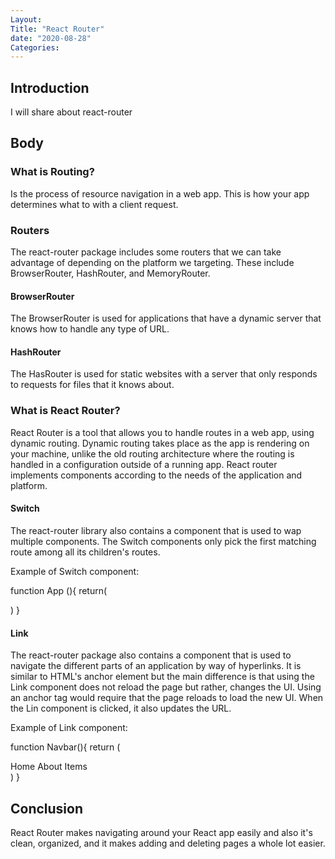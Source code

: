 ```yaml
---
Layout: 
Title: "React Router"
date: "2020-08-28"
Categories:
---
```


## Introduction 

I will share about react-router 

## Body 

### What is Routing?
 
Is the process of resource navigation in a web app. This is how your app determines what to with a client request.

### Routers 

The react-router package includes some routers that we can take advantage of depending on the platform we targeting. These include BrowserRouter, HashRouter, and MemoryRouter.

#### BrowserRouter

The BrowserRouter is used for applications that have a dynamic server that knows how to handle any type of URL.

#### HashRouter

The HasRouter is used for static websites with a server that only responds to requests for files that it knows about.

### What is React Router?

React Router is a tool that allows you to handle routes in a web app, using dynamic routing. Dynamic routing takes place as the app is rendering on your machine, unlike the old routing architecture where the routing is handled in a configuration outside of a running app. React router implements components according to the needs of the application and platform.

#### Switch

The react-router library also contains a <Switch/> component that is used to wap multiple <Route/> components. The Switch components only pick the first matching route among all its children's routes. 

Example of Switch component:

function App (){
    return(
        <main>
            <Switch>
                <Route path="/" component={Home} exact />
                <Route path="/about" component={About} />
                <Route path="/shop" component={Shop} />
                <Route component={Error} />
            </Switch>
        </main>
    )
}

#### Link 

The react-router package also contains a <Link/> component that is used to navigate the different parts of an application by way of hyperlinks. It is similar to HTML's anchor element but the main difference is that using the Link component does not reload the page but rather, changes the UI. Using an anchor tag would require that the page reloads to load the new UI. When the Lin component is clicked, it also updates the URL.

Example of Link component:

function Navbar(){
    return (
        <div>
        <Link to='/'>Home</Link>
         <Link to="/about">About</Link>
          <Link to="/items">Items </Link>
        </div>
    )
}

## Conclusion 

React Router makes navigating around your React app easily and also it's clean, organized, and it makes adding and deleting pages a whole lot easier.


